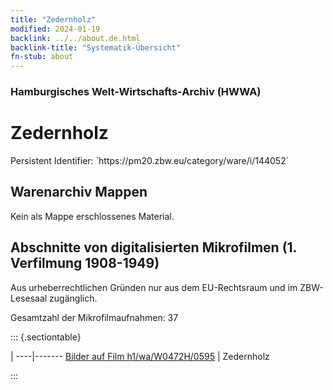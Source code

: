```yaml
---
title: "Zedernholz"
modified: 2024-01-19
backlink: ../../about.de.html
backlink-title: "Systematik-Übersicht"
fn-stub: about
---
```


### Hamburgisches Welt-Wirtschafts-Archiv (HWWA)

# Zedernholz

<div class="hint">Persistent Identifier: `https://pm20.zbw.eu/category/ware/i/144052`</div>







## Warenarchiv Mappen





Kein als Mappe erschlossenes Material.



<a id="filmsections" />

## Abschnitte von digitalisierten Mikrofilmen (1. Verfilmung 1908-1949)

<p>Aus urheberrechtlichen Gründen nur aus dem EU-Rechtsraum und im ZBW-Lesesaal zugänglich.</p>


<p>Gesamtzahl der Mikrofilmaufnahmen: 37</p>





::: {.sectiontable}

 | 
----|-------
<a class="btn" href="https://pm20.zbw.eu/film/h1/wa/W0472H/0595" rel="nofollow">Bilder auf Film h1/wa/W0472H/0595</a> | Zedernholz


:::
















